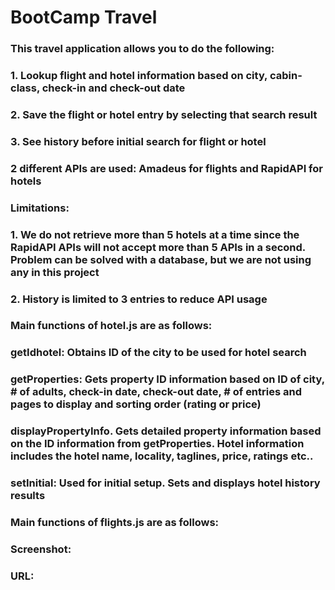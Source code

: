 # BootCamp Travel 

### This travel application allows you to do the following:
### 1. Lookup flight and hotel information based on city, cabin-class, check-in and check-out date
### 2. Save the flight or hotel entry by selecting that search result
### 3. See history before initial search for flight or hotel

### 2 different APIs are used: Amadeus for flights and RapidAPI for hotels
### Limitations: 
### 1. We do not retrieve more than 5 hotels at a time since the RapidAPI APIs will not accept more than 5 APIs in a second. Problem can be solved with a database, but we are not using any in this project
### 2. History is limited to 3 entries to reduce API usage 

### Main functions of hotel.js are as follows:
###  getIdhotel: Obtains ID of the city to be used for hotel search
###  getProperties: Gets property ID information based on ID of city, # of adults, check-in date, check-out date, # of entries and pages to display and sorting order (rating or price)
### displayPropertyInfo. Gets detailed property information based on the ID information from getProperties. Hotel information includes the hotel name, locality, taglines, price, ratings etc..
### setInitial: Used for initial setup. Sets and displays hotel history results

### Main functions of flights.js are as follows:



### Screenshot: 
### URL:


